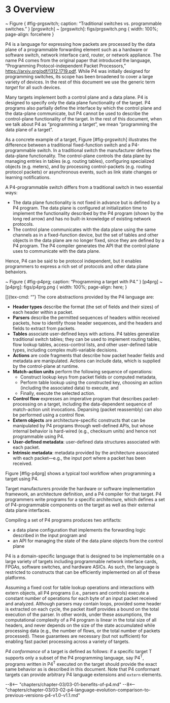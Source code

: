 # 3 Overview


\~ Figure { \#fig-prgswitch; caption: “Traditional switches
vs. programmable switches.” } \[prgswitch\] \~ \[prgswitch\]:
figs/prgswitch.png { width: 100%; page-align: forcehere }

P4 is a language for expressing how packets are processed by the data
plane of a programmable forwarding element such as a hardware or
software switch, network interface card, router, or network appliance.
The name P4 comes from the original paper that introduced the language,
“Programming Protocol-independent Packet Processors,”
<https://arxiv.org/pdf/1312.1719.pdf>. While P4 was initially designed
for programming switches, its scope has been broadened to cover a large
variety of devices. In the rest of this document we use the generic term
*target* for all such devices.

Many targets implement both a control plane and a data plane. P4 is
designed to specify only the data plane functionality of the target. P4
programs also partially define the interface by which the control plane
and the data-plane communicate, but P4 cannot be used to describe the
control-plane functionality of the target. In the rest of this document,
when we talk about P4 as “programming a target”, we mean “programming
the data plane of a target”.

As a concrete example of a target, Figure \[\#fig-prgswitch\]
illustrates the difference between a traditional fixed-function switch
and a P4-programmable switch. In a traditional switch the manufacturer
defines the data-plane functionality. The control-plane controls the
data plane by managing entries in tables (e.g. routing tables),
configuring specialized objects (e.g. meters), and by processing
control-packets (e.g. routing protocol packets) or asynchronous events,
such as link state changes or learning notifications.

A P4-programmable switch differs from a traditional switch in two
essential ways:

  - The data plane functionality is not fixed in advance but is defined
    by a P4 program. The data plane is configured at initialization time
    to implement the functionality described by the P4 program (shown by
    the long red arrow) and has no built-in knowledge of existing
    network protocols.
  - The control plane communicates with the data plane using the same
    channels as in a fixed-function device, but the set of tables and
    other objects in the data plane are no longer fixed, since they are
    defined by a P4 program. The P4 compiler generates the API that the
    control plane uses to communicate with the data plane.

Hence, P4 can be said to be protocol independent, but it enables
programmers to express a rich set of protocols and other data plane
behaviors.

\~ Figure { \#fig-p4prg; caption: “Programming a target with P4.” }
\[p4prg\] \~ \[p4prg\]: figs/p4prg.png { width: 100%; page-align: here;
}

\[\]{tex-cmd: “”} The core abstractions provided by the P4 language are:

  - **Header types** describe the format (the set of fields and their
    sizes) of each header within a packet.
  - **Parsers** describe the permitted sequences of headers within
    received packets, how to identify those header sequences, and the
    headers and fields to extract from packets.
  - **Tables** associate user-defined keys with actions. P4 tables
    generalize traditional switch tables; they can be used to implement
    routing tables, flow lookup tables, access-control lists, and other
    user-defined table types, including complex multi-variable
    decisions.
  - **Actions** are code fragments that describe how packet header
    fields and metadata are manipulated. Actions can include data, which
    is supplied by the control-plane at runtime.
  - **Match-action units** perform the following sequence of operations:
      - Construct lookup keys from packet fields or computed metadata,
      - Perform table lookup using the constructed key, choosing an
        action (including the associated data) to execute, and
      - Finally, execute the selected action.
  - **Control flow** expresses an imperative program that describes
    packet-processing on a target, including the data-dependent sequence
    of match-action unit invocations. Deparsing (packet reassembly) can
    also be performed using a control flow.
  - **Extern objects** are architecture-specific constructs that can be
    manipulated by P4 programs through well-defined APIs, but whose
    internal behavior is hard-wired (e.g., checksum units) and hence not
    programmable using P4.
  - **User-defined metadata**: user-defined data structures associated
    with each packet.
  - **Intrinsic metadata**: metadata provided by the architecture
    associated with each packet—e.g., the input port where a packet has
    been received.

Figure \[\#fig-p4prg\] shows a typical tool workflow when programming a
target using P4.

Target manufacturers provide the hardware or software implementation
framework, an architecture definition, and a P4 compiler for that
target. P4 programmers write programs for a specific architecture, which
defines a set of P4-programmable components on the target as well as
their external data plane interfaces.

Compiling a set of P4 programs produces two artifacts:

  - a data plane configuration that implements the forwarding logic
    described in the input program and
  - an API for managing the state of the data plane objects from the
    control plane

P4 is a domain-specific language that is designed to be implementable on
a large variety of targets including programmable network interface
cards, FPGAs, software switches, and hardware ASICs. As such, the
language is restricted to constructs that can be efficiently implemented
on all of these platforms.

Assuming a fixed cost for table lookup operations and interactions with
extern objects, all P4 programs (i.e., parsers and controls) execute a
constant number of operations for each byte of an input packet received
and analyzed. Although parsers may contain loops, provided some header
is extracted on each cycle, the packet itself provides a bound on the
total execution of the parser. In other words, under these assumptions,
the computational complexity of a P4 program is linear in the total size
of all headers, and never depends on the size of the state accumulated
while processing data (e.g., the number of flows, or the total number of
packets processed). These guarantees are necessary (but not sufficient)
for enabling fast packet processing across a variety of targets.

*P4 conformance* of a target is defined as follows: if a specific target
T supports only a subset of the P4 programming language, say
P4<sup>T</sup>, programs written in P4<sup>T</sup> executed on the
target should provide the exact same behavior as is described in this
document. Note that P4 conformant targets can provide arbitrary P4
language extensions and `extern` elements.

--8<-- "chapters/chapter-03/03-01-benefits-of-p4.md"
--8<-- "chapters/chapter-03/03-02-p4-language-evolution-comparison-to-previous-versions-p4-v1.0-v1.1.md"
